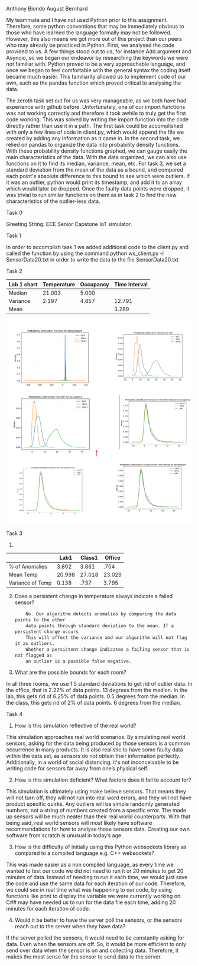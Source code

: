 Anthony Biondo
August Bernhard	

My teammate and I have not used Python prior to this assignment. Therefore, some python conventions that may be immediately obvious to those who have learned the language formally may not be followed. However, this also means we got more out of this project than our peers who may already be practiced in Python. First, we analysed the code provided to us. A few things stood out to us, for instance Add.argument and Asyncio, so we began our endeavor by researching the keywords we were not familiar with. Python proved to be a very approachable language, and once we began to feel  comfortable with the general syntax the coding itself became much easier. This familiarity allowed us to implement code of our own, such as the pandas function which proved critical to analysing the data. 

The zeroth task set out for us was very manageable, as we both have had experience with github before. Unfortunately, one of our import functions was not working correctly and therefore it took awhile to truly get the first code working. This was solved by writing the import function into the code directly rather than use it in a path. The first task could be accomplished with only a few lines of code in client.py, which would append the file we created by adding any information as it came in. In the second task, we relied on pandas to organize the data into probability density functions. With these probability density functions graphed, we can gauge easily the main characteristics of the data. With the data organized, we can also use functions on it to find its median, variance, mean, etc. For task 3, we set a standard deviation from the mean of the data as a bound, and compared each point's absolute difference to this bound to see which were outliers. If it was an outlier, python would print its timestamp, and add it to an array which would later be dropped. Once the faulty data points were dropped, it was trivial to run similar functions on them as in task 2 to find the new characteristics of the outlier-less data. 

		

Task 0

Greeting String: ECE Senior Capstone IoT simulator.




Task 1

In order to accomplish task 1 we added additional code to the client.py and called the function by using the command python ws_client.py -l SensorData20.txt in order to write the data to the file SensorData20.txt

Task 2

| Lab 1 chart | Temperature | Occupancy | Time Interval | 
|-------------|-------------|-----------|---------------|
| Median      | 21.003      | 5.000     |               |   
| Variance    | 2.197       | 4.857     | 12.791        |   
| Mean        |             |           | 3.289         |   

![alt text](images/Task2graph.png)
















Task 3

1.

|                  | Lab1   | Class1 | Office |  
|------------------|--------|--------|--------|
| % of Anomalies   | 3.802  | 3.861  | .704   | 
| Mean Temp        | 20.998 | 27.018 | 23.029 |   |
| Variance of Temp | 0.138  | .737   | 3.795  |   


2. Does a persistent change in temperature always indicate a failed sensor?

           No. Our algorithm detects anomalies by comparing the data points to the other 
           data points through standard deviation to the mean. If a persistent change occurs 
           This will affect the variance and our algorithm will not flag it as outliers.
           Whether a persistent change indicates a failing sensor that is not flagged as 
           an outlier is a possible false negative. 
       
3. What are the possible bounds for each room?

In all three rooms, we use 1.5 standard deviations to get rid of outlier data. 
In the office, that is 2.22% of data points. 13 degrees from the median. In the lab, this gets rid of 6.25% of data points. 0.5 degrees from the median. In the class, this gets rid of 2% of data points. 6 degrees from the median. 

Task 4
	
1. How is this simulation reflective of the real world?

This simulation approaches real world scenarios. By simulating real world sensors, asking for the data being produced by those sensors is a common occurrence in many products. It is also realistic to have some faulty data within the data set, as sensors do not obtain their information perfectly. Additionally, in a world of social distancing, it's not inconceivable to be writing code for sensors far away from one’s physical self. 

2. How is this simulation deficient? What factors does it fail to account for?
 
This simulation is ultimately using make believe sensors. That means they will not turn off, they will not run into real word errors, and they will not have product specific quirks. Any outliers will be simple randomly generated numbers, not a string of numbers created from a specific error. The made up sensors will be much neater than their real world counterparts. With that being said, real world sensors will most likely have software recommendations for how to analyse those sensors data. Creating our own software from scratch is unusual in today’s age. 

3. How is the difficulty of initially using this Python websockets library as compared to a compiled language e.g. C++ websockets?

This was made easier as a non compiled language, as every time we wanted to test our code we did not need to run it or 20 minutes to get 20 minutes of data. Instead of needing to run it each time, we would just save the code and use the same data for each iteration of our code. Therefore, we could see in real time what was happening to our code, by using functions like print to display the variable we were currently working on. C## may have needed us to run for the data file each time, adding 20 minutes for each iteration of code. 

4. Would it be better to have the server poll the sensors, or the sensors reach out to the server when they have data?

If the server polled the sensors, it would need to be constantly asking for data. Even when the sensors are off. So, it would be more efficient to only send over data when the sensor is on and collecting data. Therefore, it makes the most sense for the sensor to send data to the server. 
